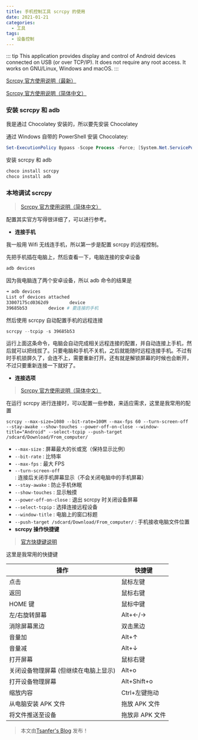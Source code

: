 ```yaml
---
title: 手机控制工具 scrcpy 的使用
date: 2021-01-21
categories:
  - 工具
tags:
  - 设备控制
---
```

<!-- 文件位置：docs/views/Tool/scrcpy.md -->

::: tip
This application provides display and control of Android devices connected on USB (or over TCP/IP). It does not require any root access. It works on GNU/Linux, Windows and macOS.
:::

<!-- more -->

[Scrcpy 官方使用说明（最新）](https://github.com/Genymobile/scrcpy)

[Scrcpy 官方使用说明（简体中文）](https://github.com/Genymobile/scrcpy/blob/master/README.zh-Hans.md)

### 安装 scrcpy 和 adb

我是通过 Chocolatey 安装的，所以要先安装 Chocolatey

通过 Windows 自带的 PowerShell 安装 Chocolatey:

```powershell
Set-ExecutionPolicy Bypass -Scope Process -Force; [System.Net.ServicePointManager]::SecurityProtocol = [System.Net.ServicePointManager]::SecurityProtocol -bor 3072; iex ((New-Object System.Net.WebClient).DownloadString('https://community.chocolatey.org/install.ps1'))
```

安装 scrcpy 和 adb

```powershell
choco install scrcpy
choco install adb
```

### **本地调试** scrcpy

> [Scrcpy 官方使用说明（简体中文）](https://github.com/Genymobile/scrcpy/blob/master/README.zh-Hans.md)

配置其实官方写得很详细了，可以进行参考。

- **连接手机**

我一般用 Wifi 无线连手机，所以第一步是配置 scrcpy 的远程控制。

先把手机插在电脑上，然后查看一下，电脑连接的安卓设备

```powershell
adb devices
```

因为我电脑连了两个安卓设备，所以 adb 命令的结果是

```powershell
➜ adb devices
List of devices attached
33007175cd0362d9        device
39685b53        device # 要连接的手机
```

然后使用 scrcpy 自动配置手机的远程连接

```powershell
scrcpy --tcpip -s 39685b53
```

运行上面这条命令，电脑会自动完成相关远程连接的配置，并自动连接上手机，然后就可以把线拔了。只要电脑和手机不关机，之后就能随时远程连接手机。不过有时手机锁屏久了，会连不上，需要重新打开。还有就是解锁屏幕的时候也会断开，不过只要重新连接一下就好了。

- **连接选项**

> [Scrcpy 官方使用说明（简体中文）](https://github.com/Genymobile/scrcpy/blob/master/README.zh-Hans.md)

在运行 scrcpy 进行连接时，可以配置一些参数，来适应需求，这里是我常用的配置

`scrcpy --max-size=1080 --bit-rate=100M --max-fps 60 --turn-screen-off --stay-awake --show-touches --power-off-on-close --window-title="Android" --select-tcpip --push-target /sdcard/Download/From_computer/`

- `--max-size` : 屏幕最大的长或宽（保持显示比例）
- `--bit-rate` : 比特率
- `--max-fps` : 最大 FPS
- `--turn-screen-off` : 连接后关闭手机屏幕显示（不会关闭电脑中的手机屏幕）
- `--stay-awake` : 防止手机休眠
- `--show-touches` : 显示触摸
- `--power-off-on-close` : 退出 scrcpy 时关闭设备屏幕
- `--select-tcpip` : 选择连接远程设备
- `--window-title` : 电脑上的窗口标题
- `--push-target /sdcard/Download/From_computer/` : 手机接收电脑文件位置
- **scrcpy 操作快捷键**

> [官方快捷键说明](http://github.com/Genymobile/scrcpy/blob/master/README.zh-Hans.md#快捷键)

这里是我常用的快捷键

| 操作                                  | 快捷键          |
| ------------------------------------- | --------------- |
| 点击                                  | 鼠标左键        |
| 返回                                  | 鼠标右键        |
| HOME 键                               | 鼠标中键        |
| 左/右旋转屏幕                         | Alt+←/→         |
| 消除屏幕黑边                          | 双击黑边        |
| 音量加                                | Alt+↑           |
| 音量减                                | Alt+↓           |
| 打开屏幕                              | 鼠标右键        |
| 关闭设备物理屏幕 (但继续在电脑上显示) | Alt+o           |
| 打开设备物理屏幕                      | Alt+Shift+o     |
| 缩放内容                              | Ctrl+左键拖动   |
| 从电脑安装 APK 文件                   | 拖放 APK 文件   |
| 将文件推送至设备                      | 拖放非 APK 文件 |

> 本文由[Tsanfer's Blog](https://tsanfer.com) 发布！
